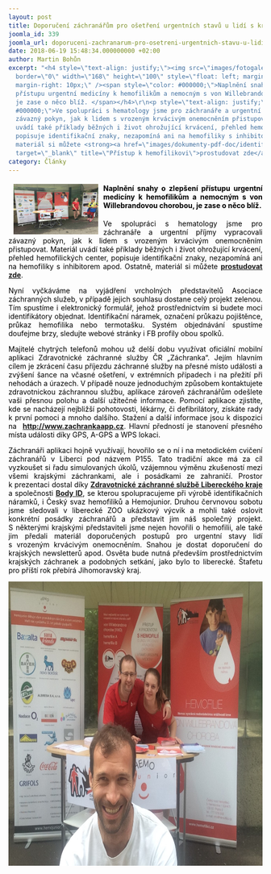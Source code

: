 ```yaml
---
layout: post
title: Doporučení záchranářům pro ošetření urgentních stavů u lidí s krvácivým onemocněním
joomla_id: 339
joomla_url: doporuceni-zachranarum-pro-osetreni-urgentnich-stavu-u-lidi-s-krvacivym-onemocnenim
date: 2018-06-19 15:48:34.000000000 +02:00
author: Martin Bohůn
excerpt: "<h4 style=\"text-align: justify;\"><img src=\"images/fotogalerie/identifikatory/1/img_0974_2.jpg\"
  border=\"0\" width=\"168\" height=\"100\" style=\"float: left; margin-left: 10px;
  margin-right: 10px;\" /><span style=\"color: #000000;\">Naplnění snahy o zlepšení
  přístupu urgentní medicíny k hemofilikům a nemocným s von Willebrandovou chorobou,
  je zase o něco blíž. </span></h4>\r\n<p style=\"text-align: justify;\"><span style=\"color:
  #000000;\">Ve spolupráci s hematology jsme pro záchranáře a urgentní příjmy vypracovali
  závazný pokyn, jak k lidem s vrozeným krvácivým onemocněním přistupovat. Materiál
  uvádí také příklady běžných i život ohrožující krvácení, přehled hemofilických center,
  popisuje identifikační znaky, nezapomíná ani na hemofiliky s inhibitorem apod. Ostatně,
  materiál si můžete <strong><a href=\"images/dokumenty-pdf-doc/identifikatory/pristup_k_hemofilikovi.pdf\"
  target=\"_blank\" title=\"Přístup k hemofilikovi\">prostudovat zde</a></strong>.</span></p>"
category: Články
---
```

<h4 style="text-align: justify;"><img src="images/fotogalerie/identifikatory/1/img_0974_2.jpg" border="0" width="168" height="100" style="float: left; margin-left: 10px; margin-right: 10px;" /><span style="color: #000000;">Naplnění snahy o zlepšení přístupu urgentní medicíny k hemofilikům a nemocným s von Willebrandovou chorobou, je zase o něco blíž. </span></h4>

<p style="text-align: justify;"><span style="color: #000000;">Ve spolupráci s hematology jsme pro záchranáře a urgentní příjmy vypracovali závazný pokyn, jak k lidem s vrozeným krvácivým onemocněním přistupovat. Materiál uvádí také příklady běžných i život ohrožující krvácení, přehled hemofilických center, popisuje identifikační znaky, nezapomíná ani na hemofiliky s inhibitorem apod. Ostatně, materiál si můžete <strong><a href="images/dokumenty-pdf-doc/identifikatory/pristup_k_hemofilikovi.pdf" target="_blank" title="Přístup k hemofilikovi">prostudovat zde</a></strong>.</span></p>



<p style="text-align: justify;"><span style="color: #000000;">Nyní vyčkáváme na vyjádření vrcholných představitelů Asociace záchranných služeb, v případě jejich souhlasu dostane celý projekt zelenou. Tím spustíme i elektronický formulář, jehož prostřednictvím si budete moci identifikátory objednat. Identifikační náramek, označení průkazu pojištěnce, průkaz hemofilika nebo termotašku. Systém objednávání spustíme doufejme brzy, sledujte webové stránky i FB profily obou spolků.</span></p>

<p style="text-align: justify;"><span style="color: #000000;">Majitelé chytrých telefonů mohou už delší dobu využívat oficiální mobilní aplikaci Zdravotnické záchranné služby ČR „Záchranka“. Jejím hlavním cílem je zkrácení času příjezdu záchranné služby na přesné místo události a zvýšení šance na včasné ošetření, v extrémních případech i na přežití při nehodách a úrazech. V případě nouze jednoduchým způsobem kontaktujete zdravotnickou záchrannou službu, aplikace zároveň záchranářům odešlete vaši přesnou polohu a další užitečné informace. Pomocí aplikace zjistíte, kde se nacházejí nejbližší pohotovosti, lékárny, či defibrilátory, získáte rady k první pomoci a mnoho dalšího. Stažení a další informace jsou k dispozici na</span>  <strong><a href="http://www.zachrankaapp.cz/" target="_blank" title="Záchranka">http://www.zachrankaapp.cz</a></strong>. <span style="color: #000000;">Hlavní předností je stanovení přesného místa události díky GPS, A-GPS a WPS lokaci.</span></p>

<p style="text-align: justify;"><span style="color: #000000;">Záchranáři aplikaci hojně využívají, hovořilo se o ní i na metodickém cvičení záchranářů v Liberci pod názvem P155. Tato tradiční akce má za cíl vyzkoušet si řadu simulovaných úkolů, vzájemnou výměnu zkušeností mezi všemi krajskými záchrankami, ale i posádkami ze zahraničí. Prostor k prezentaci dostal díky <strong><a href="https://www.zzslk.cz/" target="_blank" title="Zdravotní záchranná služba Libereckého kraje ZZSLK">Zdravotnické záchranné službě Libereckého kraje</a></strong> a společnosti <strong><a href="https://www.bodyid.com/cs/" target="_blank" title="Body ID">Body ID</a></strong>, se kterou spolupracujeme při výrobě identifikačních náramků, i Český svaz hemofiliků a Hemojunior. Druhou červnovou sobotu jsme sledovali v liberecké ZOO ukázkový výcvik a mohli také oslovit konkrétní posádky záchranářů a představit jim náš společný projekt. S některými krajskými představiteli jsme nejen hovořili o hemofilii, ale také jim předali materiál doporučených postupů pro urgentní stavy lidí s vrozeným krvácivým onemocněním. Snahou je dostat doporučení do krajských newsletterů apod. Osvěta bude nutná především prostřednictvím krajských záchranek a podobných setkání, jako bylo to liberecké. Štafetu pro příští rok přebírá Jihomoravský kraj.</span></p>

<p style="text-align: center;"><span style="color: #000000;"><img src="images/fotogalerie/identifikatory/1/img_0971_1.jpg" border="0" alt="" width="756" height="564" /><br /></span></p>

<p style="text-align: justify;"><span style="color: #000000;"> </span></p>
